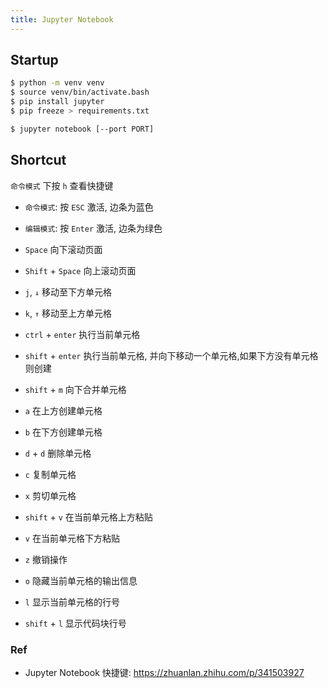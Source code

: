 ```yaml
---
title: Jupyter Notebook
---
```


## Startup

``` bash
$ python -m venv venv
$ source venv/bin/activate.bash
$ pip install jupyter
$ pip freeze > requirements.txt

$ jupyter notebook [--port PORT]
```

## Shortcut

`命令模式` 下按 `h` 查看快捷键

- `命令模式`: 按 `ESC` 激活, 边条为蓝色
- `编辑模式`: 按 `Enter` 激活, 边条为绿色


- `Space` 向下滚动页面
- `Shift` + `Space` 向上滚动页面
- `j`, `↓` 移动至下方单元格
- `k`, `↑` 移动至上方单元格
- `ctrl` + `enter` 执行当前单元格
- `shift` + `enter` 执行当前单元格, 并向下移动一个单元格,如果下方没有单元格则创建
- `shift` + `m` 向下合并单元格
- `a` 在上方创建单元格
- `b` 在下方创建单元格
- `d` + `d` 删除单元格
- `c` 复制单元格
- `x` 剪切单元格
- `shift` + `v` 在当前单元格上方粘贴
- `v` 在当前单元格下方粘贴
- `z` 撤销操作
- `o` 隐藏当前单元格的输出信息
- `l` 显示当前单元格的行号

- `shift` + `l` 显示代码块行号



### Ref

- Jupyter Notebook 快捷键: <https://zhuanlan.zhihu.com/p/341503927>
